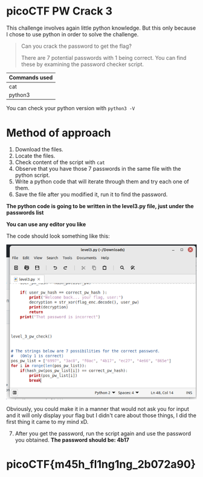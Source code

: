 # picoCTF PW Crack 3

This challenge involves again little python knowledge. But this only because I chose to use python in order to solve the challenge.
> Can you crack the password to get the flag? 
> 
> There are 7 potential passwords with 1 being correct. You can find these by examining the password checker script.


| Commands used  | 
| ------------- | 
| cat | 
| python3 |

You can check your python version with `python3 -V`

# Method of approach

1. Download the files.
2. Locate the files.
3. Check content of the script with `cat`
4. Observe that you have those 7 passwords in the same file with the python script.
5. Write a python code that will iterate through them and try each one of them.
6. Save the file after you modified it, run it to find the password.

**The python code is going to be written in the level3.py file, just under the passwords list**

**You can use any editor you like**

The code should look something like this:

![Python script modified](https://github.com/ASCII404/CTF-Writeups/blob/main/General_Skills/PW%20Crack/pwcrack3.png)

Obviously, you could make it in a manner that would not ask you for input and it will only display your flag but I didn't care about those things, I did the first thing it came to my mind xD.

7. After you get the password, run the script again and use the password you obtained. **The password should be: 4b17**

# picoCTF{m45h_fl1ng1ng_2b072a90}


